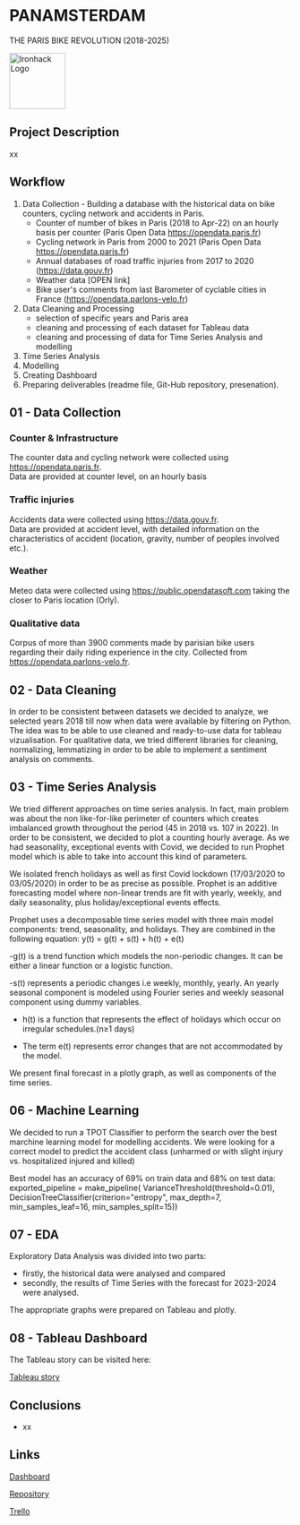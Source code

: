 # PANAMSTERDAM 
THE PARIS BIKE REVOLUTION (2018-2025) 

<img src="https://bit.ly/2VnXWr2" alt="Ironhack Logo" width="100"/>


## Project Description



xx

## Workflow

1. Data Collection - Building a database with the historical data on bike counters, cycling network and accidents in Paris.
   - Counter of number of bikes in Paris (2018 to Apr-22) on an hourly basis per counter (Paris Open Data  <https://opendata.paris.fr>)
   - Cycling network in Paris from 2000 to 2021 (Paris Open Data <https://opendata.paris.fr>)
   - Annual databases of road traffic injuries from 2017 to 2020 (<https://data.gouv.fr>)
   - Weather data [OPEN link]
   - Bike user's comments from last Barometer of cyclable cities in France (<https://opendata.parlons-velo.fr>) 
2. Data Cleaning and Processing
   - selection of specific years and Paris area
   - cleaning and processing of each dataset for Tableau data 
   - cleaning and processing of data for Time Series Analysis and modelling 
3. Time Series Analysis
4. Modelling
5. Creating Dashboard
6. Preparing deliverables (readme file, Git-Hub repository, presenation).

## 01 - Data Collection

### Counter & Infrastructure

The counter data and cycling network were collected using <https://opendata.paris.fr>.  
Data are provided at counter level, on an hourly basis

### Traffic injuries

Accidents data were collected using <https://data.gouv.fr>.  
Data are provided at accident level, with detailed information on the characteristics of accident (location, gravity, number of peoples involved etc.).

### Weather

Meteo data were collected using <https://public.opendatasoft.com> taking the closer to Paris location (Orly).

### Qualitative data 

Corpus of more than 3900 comments made by parisian bike users regarding their daily riding experience in the city. Collected from <https://opendata.parlons-velo.fr>.


## 02 - Data Cleaning

In order to be consistent between datasets we decided to analyze, we selected years 2018 till now when data were available by filtering on Python. The idea was to be able to use cleaned and ready-to-use data for tableau vizualisation. 
For qualitative data, we tried different libraries for cleaning, normalizing, lemmatizing in order to be able to implement a sentiment analysis on comments.  


## 03 - Time Series Analysis

We tried different approaches on time series analysis. In fact, main problem was about the non like-for-like perimeter of counters which creates imbalanced growth throughout the period (45 in 2018 vs. 107 in 2022). In order to be consistent, we decided to plot a counting hourly average.
As we had seasonality, exceptional events with Covid, we decided to run Prophet model which is able to take into account this kind of parameters. 

We isolated french holidays as well as first Covid lockdown (17/03/2020 to 03/05/2020) in order to be as precise as possible. 
Prophet is an additive forecasting model where non-linear trends are fit with yearly, weekly, and daily seasonality, plus holiday/exceptional events effects.

Prophet uses a decomposable time series model with three main model components: trend, seasonality, and holidays. They are combined in the following equation:
y(t) = g(t) + s(t) + h(t) + e(t)

-g(t) is a trend function which models the non-periodic changes. It can be either a linear function or a logistic function.

-s(t) represents a periodic changes i.e weekly, monthly, yearly. An yearly seasonal component is modeled using Fourier series and weekly seasonal component using dummy variables.

- h(t) is a function that represents the effect of holidays which occur on irregular schedules.(n≥1 days)

- The term e(t) represents error changes that are not accommodated by the model.

We present final forecast in a plotly graph, as well as components of the time series. 


## 06 - Machine Learning

We decided to run a TPOT Classifier to perform the search over the best marchine learning model for modelling accidents.
We were looking for a correct model to predict the accident class (unharmed or with slight injury vs. hospitalized injured and killed)

Best model has an accuracy of 69% on train data and 68% on test data:
exported_pipeline = make_pipeline(
    VarianceThreshold(threshold=0.01),
    DecisionTreeClassifier(criterion="entropy", max_depth=7, 
                           min_samples_leaf=16, min_samples_split=15))



## 07 - EDA

Exploratory Data Analysis was divided into two parts:

- firstly, the historical data were analysed and compared
- secondly, the results of Time Series with the forecast for 2023-2024 were analysed.

The appropriate graphs were prepared on Tableau and plotly.


## 08 - Tableau Dashboard

The Tableau story can be visited here:

[Tableau story](xx)


## Conclusions

- xx

## Links

[Dashboard](x)

[Repository](x)

[Trello](https://trello.com/b/Vb4Buvk8/finalproject)



